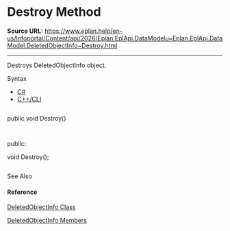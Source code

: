# Destroy Method

**Source URL:** https://www.eplan.help/en-us/Infoportal/Content/api/2026/Eplan.EplApi.DataModelu~Eplan.EplApi.DataModel.DeletedObjectInfo~Destroy.html

---

Destroys DeletedObjectInfo object.

Syntax

- [C#](#i-syntax-CS)
- [C++/CLI](#i-syntax-CPP2005)

```
```
public void Destroy()
```
```

```
```
public:
void Destroy();
```
```



See Also

#### Reference

[DeletedObjectInfo Class](Eplan.EplApi.DataModelu~Eplan.EplApi.DataModel.DeletedObjectInfo.html)
  
[DeletedObjectInfo Members](Eplan.EplApi.DataModelu~Eplan.EplApi.DataModel.DeletedObjectInfo_members.html)